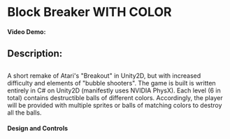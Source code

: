# Block Breaker WITH COLOR
#### Video Demo:  <URL HERE>
#### <h2>Description:<h2>
A short remake of Atari's "Breakout" in Unity2D, but with increased difficulty and elements of "bubble shooters". The game is built is written entirely in C# on Unity2D (manifestly uses NVIDIA PhysX). Each level (6 in total) contains destructible balls of different colors. Accordingly, the player will be provided with multiple sprites or balls of matching colors to destroy all the balls.

  <h4>Design and Controls</h4>
  
